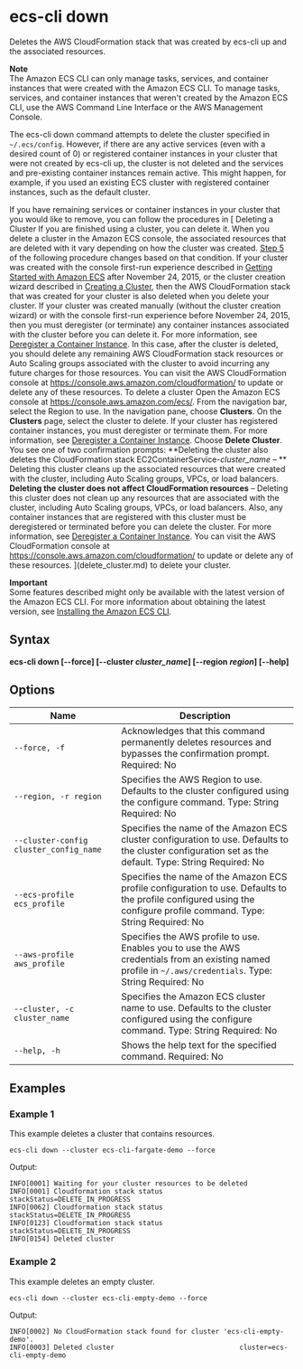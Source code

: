 # ecs\-cli down<a name="cmd-ecs-cli-down"></a>

Deletes the AWS CloudFormation stack that was created by ecs\-cli up and the associated resources\.

**Note**  
The Amazon ECS CLI can only manage tasks, services, and container instances that were created with the Amazon ECS CLI\. To manage tasks, services, and container instances that weren't created by the Amazon ECS CLI, use the AWS Command Line Interface or the AWS Management Console\.

The ecs\-cli down command attempts to delete the cluster specified in `~/.ecs/config`\. However, if there are any active services \(even with a desired count of 0\) or registered container instances in your cluster that were not created by ecs\-cli up, the cluster is not deleted and the services and pre\-existing container instances remain active\. This might happen, for example, if you used an existing ECS cluster with registered container instances, such as the default cluster\.

If you have remaining services or container instances in your cluster that you would like to remove, you can follow the procedures in [ Deleting a Cluster  If you are finished using a cluster, you can delete it\. When you delete a cluster in the Amazon ECS console, the associated resources that are deleted with it vary depending on how the cluster was created\. [Step 5](#step-delete-cluster) of the following procedure changes based on that condition\. If your cluster was created with the console first\-run experience described in [Getting Started with Amazon ECS](ECS_GetStarted.md) after November 24, 2015, or the cluster creation wizard described in [Creating a Cluster](create_cluster.md), then the AWS CloudFormation stack that was created for your cluster is also deleted when you delete your cluster\.  If your cluster was created manually \(without the cluster creation wizard\) or with the console first\-run experience before November 24, 2015, then you must deregister \(or terminate\) any container instances associated with the cluster before you can delete it\. For more information, see [Deregister a Container Instance](deregister_container_instance.md)\. In this case, after the cluster is deleted, you should delete any remaining AWS CloudFormation stack resources or Auto Scaling groups associated with the cluster to avoid incurring any future charges for those resources\. You can visit the AWS CloudFormation console at [https://console\.aws\.amazon\.com/cloudformation/](https://console.aws.amazon.com/cloudformation/) to update or delete any of these resources\. To delete a cluster Open the Amazon ECS console at [https://console\.aws\.amazon\.com/ecs/](https://console.aws.amazon.com/ecs/)\.  From the navigation bar, select the Region to use\.   In the navigation pane, choose **Clusters**\.   On the **Clusters** page, select the cluster to delete\.  If your cluster has registered container instances, you must deregister or terminate them\. For more information, see [Deregister a Container Instance](deregister_container_instance.md)\.    Choose **Delete Cluster**\. You see one of two confirmation prompts:   **Deleting the cluster also deletes the CloudFormation stack EC2ContainerService\-*cluster\_name* – ** Deleting this cluster cleans up the associated resources that were created with the cluster, including Auto Scaling groups, VPCs, or load balancers\.   **Deleting the cluster does not affect CloudFormation resources** – Deleting this cluster does not clean up any resources that are associated with the cluster, including Auto Scaling groups, VPCs, or load balancers\. Also, any container instances that are registered with this cluster must be deregistered or terminated before you can delete the cluster\. For more information, see [Deregister a Container Instance](deregister_container_instance.md)\. You can visit the AWS CloudFormation console at [https://console\.aws\.amazon\.com/cloudformation/](https://console.aws.amazon.com/cloudformation/) to update or delete any of these resources\.     ](delete_cluster.md) to delete your cluster\.

**Important**  
Some features described might only be available with the latest version of the Amazon ECS CLI\. For more information about obtaining the latest version, see [Installing the Amazon ECS CLI](ECS_CLI_installation.md)\.

## Syntax<a name="cmd-ecs-cli-down-syntax"></a>

**ecs\-cli down \[\-\-force\] \[\-\-cluster *cluster\_name*\] \[\-\-region *region*\] \[\-\-help\]** 

## Options<a name="cmd-ecs-cli-down-options"></a>


| Name | Description | 
| --- | --- | 
|  `--force, -f`  |  Acknowledges that this command permanently deletes resources and bypasses the confirmation prompt\. Required: No  | 
|  `--region, -r region`  |  Specifies the AWS Region to use\. Defaults to the cluster configured using the configure command\. Type: String Required: No  | 
|  `--cluster-config cluster_config_name`  |  Specifies the name of the Amazon ECS cluster configuration to use\. Defaults to the cluster configuration set as the default\. Type: String Required: No  | 
|  `--ecs-profile ecs_profile`  |  Specifies the name of the Amazon ECS profile configuration to use\. Defaults to the profile configured using the configure profile command\. Type: String Required: No  | 
|  `--aws-profile aws_profile`  |  Specifies the AWS profile to use\. Enables you to use the AWS credentials from an existing named profile in `~/.aws/credentials`\. Type: String Required: No  | 
|  `--cluster, -c cluster_name`  |  Specifies the Amazon ECS cluster name to use\. Defaults to the cluster configured using the configure command\. Type: String Required: No  | 
|  `--help, -h`  |  Shows the help text for the specified command\. Required: No  | 

## Examples<a name="cmd-ecs-cli-down-examples"></a>

### Example 1<a name="cmd-ecs-cli-down-example-1"></a>

This example deletes a cluster that contains resources\.

```
ecs-cli down --cluster ecs-cli-fargate-demo --force
```

Output:

```
INFO[0001] Waiting for your cluster resources to be deleted
INFO[0001] Cloudformation stack status                   stackStatus=DELETE_IN_PROGRESS
INFO[0062] Cloudformation stack status                   stackStatus=DELETE_IN_PROGRESS
INFO[0123] Cloudformation stack status                   stackStatus=DELETE_IN_PROGRESS
INFO[0154] Deleted cluster
```

### Example 2<a name="cmd-ecs-cli-down-example-2"></a>

This example deletes an empty cluster\.

```
ecs-cli down --cluster ecs-cli-empty-demo --force
```

Output:

```
INFO[0002] No CloudFormation stack found for cluster 'ecs-cli-empty-demo'. 
INFO[0003] Deleted cluster                               cluster=ecs-cli-empty-demo
```